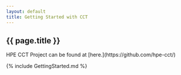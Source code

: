 ```yaml
---
layout: default
title: Getting Started with CCT
---
```

<h2>{{ page.title }}</h2>
HPE CCT Project can be found at [here.](https://github.com/hpe-cct/)


{% include GettingStarted.md %}
